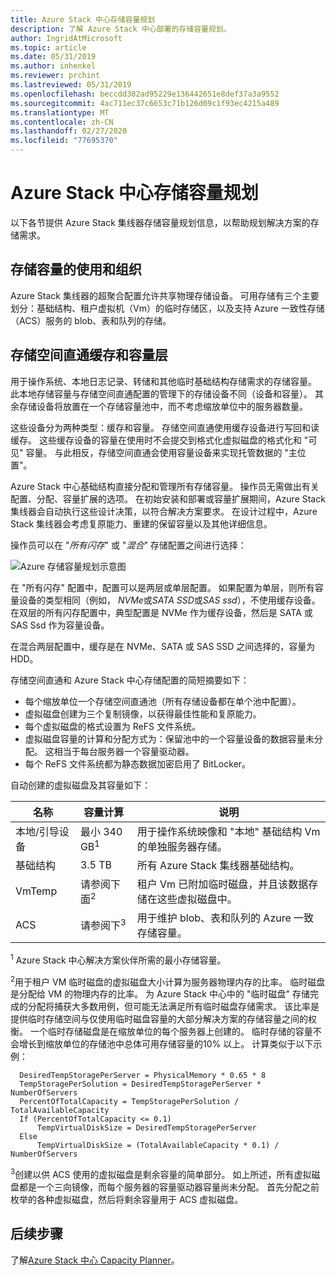 ```yaml
---
title: Azure Stack 中心存储容量规划
description: 了解 Azure Stack 中心部署的存储容量规划。
author: IngridAtMicrosoft
ms.topic: article
ms.date: 05/31/2019
ms.author: inhenkel
ms.reviewer: prchint
ms.lastreviewed: 05/31/2019
ms.openlocfilehash: beccdd382ad95229e136442651e8def37a3a9552
ms.sourcegitcommit: 4ac711ec37c6653c71b126d09c1f93ec4215a489
ms.translationtype: MT
ms.contentlocale: zh-CN
ms.lasthandoff: 02/27/2020
ms.locfileid: "77695370"
---
```

# <a name="azure-stack-hub-storage-capacity-planning"></a>Azure Stack 中心存储容量规划

以下各节提供 Azure Stack 集线器存储容量规划信息，以帮助规划解决方案的存储需求。

## <a name="uses-and-organization-of-storage-capacity"></a>存储容量的使用和组织

Azure Stack 集线器的超聚合配置允许共享物理存储设备。 可用存储有三个主要划分：基础结构、租户虚拟机（Vm）的临时存储区，以及支持 Azure 一致性存储（ACS）服务的 blob、表和队列的存储。

## <a name="storage-spaces-direct-cache-and-capacity-tiers"></a>存储空间直通缓存和容量层

用于操作系统、本地日志记录、转储和其他临时基础结构存储需求的存储容量。 此本地存储容量与存储空间直通配置的管理下的存储设备不同（设备和容量）。 其余存储设备将放置在一个存储容量池中，而不考虑缩放单位中的服务器数量。

这些设备分为两种类型：缓存和容量。 存储空间直通使用缓存设备进行写回和读缓存。 这些缓存设备的容量在使用时不会提交到格式化虚拟磁盘的格式化和 "可见" 容量。 与此相反，存储空间直通会使用容量设备来实现托管数据的 "主位置"。

Azure Stack 中心基础结构直接分配和管理所有存储容量。 操作员无需做出有关配置、分配、容量扩展的选项。 在初始安装和部署或容量扩展期间，Azure Stack 集线器会自动执行这些设计决策，以符合解决方案要求。 在设计过程中，Azure Stack 集线器会考虑复原能力、重建的保留容量以及其他详细信息。

操作员可以在 "*所有闪存*" 或 "*混合*" 存储配置之间进行选择：

![Azure 存储容量规划示意图](media/azure-stack-capacity-planning/storage.png)

在 "所有闪存" 配置中，配置可以是两层或单层配置。 如果配置为单层，则所有容量设备的类型相同（例如， *NVMe*或*SATA SSD*或*SAS ssd*），不使用缓存设备。 在双层的所有闪存配置中，典型配置是 NVMe 作为缓存设备，然后是 SATA 或 SAS Ssd 作为容量设备。

在混合两层配置中，缓存是在 NVMe、SATA 或 SAS SSD 之间选择的，容量为 HDD。

存储空间直通和 Azure Stack 中心存储配置的简短摘要如下：
- 每个缩放单位一个存储空间直通池（所有存储设备都在单个池中配置）。
- 虚拟磁盘创建为三个复制镜像，以获得最佳性能和复原能力。
- 每个虚拟磁盘的格式设置为 ReFS 文件系统。
- 虚拟磁盘容量的计算和分配方式为：保留池中的一个容量设备的数据容量未分配。 这相当于每台服务器一个容量驱动器。
- 每个 ReFS 文件系统都为静态数据加密启用了 BitLocker。 

自动创建的虚拟磁盘及其容量如下：

|名称|容量计算|说明|
|-----|-----|-----|
|本地/引导设备|最小 340 GB<sup>1</sup>|用于操作系统映像和 "本地" 基础结构 Vm 的单独服务器存储。|
|基础结构|3.5 TB|所有 Azure Stack 集线器基础结构。|
|VmTemp|请参阅下面<sup>2</sup>|租户 Vm 已附加临时磁盘，并且该数据存储在这些虚拟磁盘中。|
|ACS|请参阅下<sup>3</sup>|用于维护 blob、表和队列的 Azure 一致存储容量。|

<sup>1</sup> Azure Stack 中心解决方案伙伴所需的最小存储容量。

<sup>2</sup>用于租户 VM 临时磁盘的虚拟磁盘大小计算为服务器物理内存的比率。 临时磁盘是分配给 VM 的物理内存的比率。 为 Azure Stack 中心中的 "临时磁盘" 存储完成的分配将捕获大多数用例，但可能无法满足所有临时磁盘存储需求。 该比率是提供临时存储空间与仅使用临时磁盘容量的大部分解决方案的存储容量之间的权衡。 一个临时存储磁盘是在缩放单位的每个服务器上创建的。 临时存储的容量不会增长到缩放单位的存储池中总体可用存储容量的10% 以上。 计算类似于以下示例：

```
  DesiredTempStoragePerServer = PhysicalMemory * 0.65 * 8
  TempStoragePerSolution = DesiredTempStoragePerServer * NumberOfServers
  PercentOfTotalCapacity = TempStoragePerSolution / TotalAvailableCapacity
  If (PercentOfTotalCapacity <= 0.1)
      TempVirtualDiskSize = DesiredTempStoragePerServer
  Else
      TempVirtualDiskSize = (TotalAvailableCapacity * 0.1) / NumberOfServers
```

<sup>3</sup>创建以供 ACS 使用的虚拟磁盘是剩余容量的简单部分。 如上所述，所有虚拟磁盘都是一个三向镜像，而每个服务器的容量驱动器容量尚未分配。 首先分配之前枚举的各种虚拟磁盘，然后将剩余容量用于 ACS 虚拟磁盘。

## <a name="next-steps"></a>后续步骤

了解[Azure Stack 中心 Capacity Planner](azure-stack-capacity-planner.md)。
